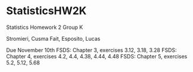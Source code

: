 # StatisticsHW2K
Statistics Homework 2 Group K

Stromieri, Cusma Fait, Esposito, Lucas

Due November 10th
FSDS: Chapter 3, exercises 3.12, 3.18, 3.28
FSDS: Chapter 4, exercises 4.2, 4.4, 4.38, 4.44, 4.48
FSDS: Chapter 5, exercises 5.2, 5.12, 5.68
